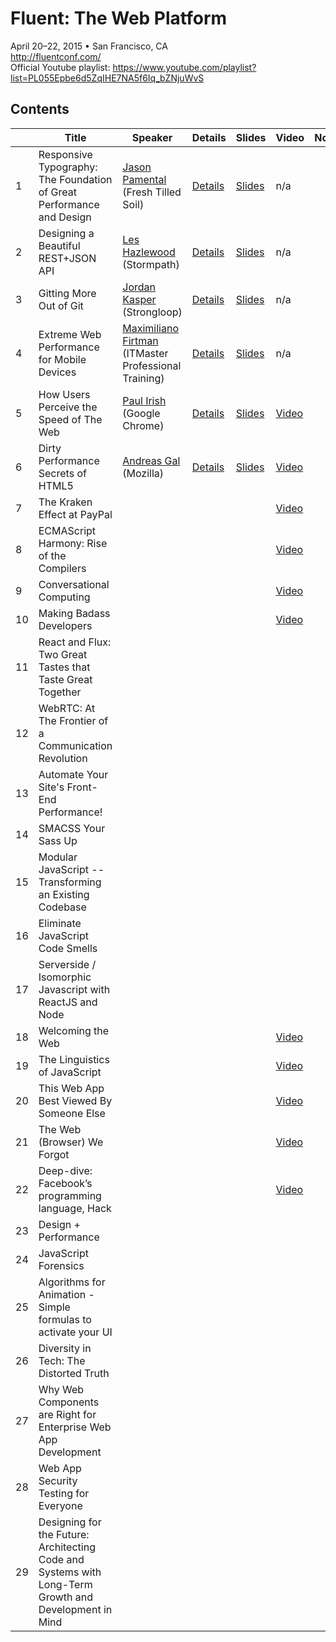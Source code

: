 # Fluent: The Web Platform
April 20–22, 2015 • San Francisco, CA  
http://fluentconf.com/  
Official Youtube playlist: https://www.youtube.com/playlist?list=PL055Epbe6d5ZqIHE7NA5f6Iq_bZNjuWvS

## Contents
|    | Title                                                                                                 | Speaker                                                                       | Details                                                                            | Slides                                                                                                                             | Video                                                                                                 | Notes | Rating |
|----|-------------------------------------------------------------------------------------------------------|-------------------------------------------------------------------------------|------------------------------------------------------------------------------------|------------------------------------------------------------------------------------------------------------------------------------|-------------------------------------------------------------------------------------------------------|-------|--------|
| 1  | Responsive Typography: The Foundation of Great Performance and Design                                 | [Jason Pamental](http://www.freshtilledsoil.com/) (Fresh Tilled Soil)         | [Details](http://fluentconf.com/javascript-html-2015/public/schedule/detail/39224) | [Slides](http://www.slideshare.net/jpamental)                                                                                      | n/a                                                                                                   |       | 👍     |
| 2  | Designing a Beautiful REST+JSON API                                                                   | [Les Hazlewood](https://stormpath.com/) (Stormpath)                           | [Details](http://fluentconf.com/javascript-html-2015/public/schedule/detail/39033) | [Slides](http://cdn.oreillystatic.com/en/assets/1/event/125/Designing%20a%20Beautiful%20REST+JSON%20API%20Presentation.pdf)        | n/a                                                                                                   |       |        |
| 3  | Gitting More Out of Git                                                                               | [Jordan Kasper](http://jordankasper.com/) (Strongloop)                        | [Details](http://fluentconf.com/javascript-html-2015/public/schedule/detail/39088) | [Slides](http://cdn.oreillystatic.com/en/assets/1/event/125/Gitting%20More%20Out%20of%20Git%20Presentation.pdf)                    | n/a                                                                                                   |       | 👍     |
| 4  | Extreme Web Performance for Mobile Devices                                                            | [Maximiliano Firtman](http://www.firt.mobi/) (ITMaster Professional Training) | [Details](http://fluentconf.com/javascript-html-2015/public/schedule/detail/39394) | [Slides](http://firtman.github.io/fluent/)                                                                                         | n/a                                                                                                   |       |        |
| 5  | How Users Perceive the Speed of The Web                                                               | [Paul Irish](http://www.paulirish.com/) (Google Chrome)                       | [Details](http://fluentconf.com/javascript-html-2015/public/schedule/detail/40733) | [Slides](https://docs.google.com/presentation/d/1AwT2vVHzzlsIxEUS-z769awGa-hiHTwR0iWrkeX49Fk/edit?pli=1#slide=id.gae87e5f79_0_119) | [Video](https://www.youtube.com/watch?v=2ksXo2_Lfl0&list=PL055Epbe6d5ZqIHE7NA5f6Iq_bZNjuWvS&index=1)  |       | 👍     |
| 6  | Dirty Performance Secrets of HTML5                                                                    | [Andreas Gal](https://twitter.com/andreasgal) (Mozilla)                       | [Details](http://fluentconf.com/javascript-html-2015/public/schedule/detail/40411) | [Slides](http://cdn.oreillystatic.com/en/assets/1/event/125/Dirty%20Performance%20Secrets%20of%20HTML5%20Presentation.bin)         | [Video](https://www.youtube.com/watch?v=t8x40JXUeWA&list=PL055Epbe6d5ZqIHE7NA5f6Iq_bZNjuWvS&index=5)  |       |        |
| 7  | The Kraken Effect at PayPal                                                                           |                                                                               |                                                                                    |                                                                                                                                    | [Video](https://www.youtube.com/watch?v=k2wkNMr9idE&list=PL055Epbe6d5ZqIHE7NA5f6Iq_bZNjuWvS&index=3)  |       |        |
| 8  | ECMAScript Harmony: Rise of the Compilers                                                             |                                                                               |                                                                                    |                                                                                                                                    | [Video](https://www.youtube.com/watch?v=PlmsweSNhTw&list=PL055Epbe6d5ZqIHE7NA5f6Iq_bZNjuWvS&index=4)  |       |        |
| 9  | Conversational Computing                                                                              |                                                                               |                                                                                    |                                                                                                                                    | [Video](https://www.youtube.com/watch?v=-fo_bvxxXww&list=PL055Epbe6d5ZqIHE7NA5f6Iq_bZNjuWvS&index=8)  |       |        |
| 10 | Making Badass Developers                                                                              |                                                                               |                                                                                    |                                                                                                                                    | [Video](https://www.youtube.com/watch?v=FKTxC9pl-WM&list=PL055Epbe6d5ZqIHE7NA5f6Iq_bZNjuWvS&index=2)  |       | 👍     |
| 11 | React and Flux: Two Great Tastes that Taste Great Together                                            |                                                                               |                                                                                    |                                                                                                                                    |                                                                                                       |       |        |
| 12 | WebRTC: At The Frontier of a Communication Revolution                                                 |                                                                               |                                                                                    |                                                                                                                                    |                                                                                                       |       |        |
| 13 | Automate Your Site's Front-End Performance!                                                           |                                                                               |                                                                                    |                                                                                                                                    |                                                                                                       |       |        |
| 14 | SMACSS Your Sass Up                                                                                   |                                                                               |                                                                                    |                                                                                                                                    |                                                                                                       |       | 👍     |
| 15 | Modular JavaScript -- Transforming an Existing Codebase                                               |                                                                               |                                                                                    |                                                                                                                                    |                                                                                                       |       |        |
| 16 | Eliminate JavaScript Code Smells                                                                      |                                                                               |                                                                                    |                                                                                                                                    |                                                                                                       |       |        |
| 17 | Serverside / Isomorphic Javascript with ReactJS and Node                                              |                                                                               |                                                                                    |                                                                                                                                    |                                                                                                       |       |        |
| 18 | Welcoming the Web                                                                                     |                                                                               |                                                                                    |                                                                                                                                    | [Video](https://www.youtube.com/watch?v=_3xhFpPHESw&list=PL055Epbe6d5ZqIHE7NA5f6Iq_bZNjuWvS&index=6)  |       | 👍     |
| 19 | The Linguistics of JavaScript                                                                         |                                                                               |                                                                                    |                                                                                                                                    | [Video](https://www.youtube.com/watch?v=4sNUzqrhQqY&list=PL055Epbe6d5ZqIHE7NA5f6Iq_bZNjuWvS&index=7)  |       |        |
| 20 | This Web App Best Viewed By Someone Else                                                              |                                                                               |                                                                                    |                                                                                                                                    | [Video](https://www.youtube.com/watch?v=r38al1w-h4k&list=PL055Epbe6d5ZqIHE7NA5f6Iq_bZNjuWvS&index=10) |       |        |
| 21 | The Web (Browser) We Forgot                                                                           |                                                                               |                                                                                    |                                                                                                                                    | [Video](https://www.youtube.com/watch?v=TZswpvM8pD0&list=PL055Epbe6d5ZqIHE7NA5f6Iq_bZNjuWvS&index=9)  |       |        |
| 22 | Deep-dive: Facebook’s programming language, Hack                                                      |                                                                               |                                                                                    |                                                                                                                                    | [Video](https://www.youtube.com/watch?v=eDz8IbGsVrc&list=PL055Epbe6d5ZqIHE7NA5f6Iq_bZNjuWvS&index=11) |       |        |
| 23 | Design + Performance                                                                                  |                                                                               |                                                                                    |                                                                                                                                    |                                                                                                       |       |        |
| 24 | JavaScript Forensics                                                                                  |                                                                               |                                                                                    |                                                                                                                                    |                                                                                                       |       |        |
| 25 | Algorithms for Animation - Simple formulas to activate your UI                                        |                                                                               |                                                                                    |                                                                                                                                    |                                                                                                       |       |        |
| 26 | Diversity in Tech: The Distorted Truth                                                                |                                                                               |                                                                                    |                                                                                                                                    |                                                                                                       |       | 👍     |
| 27 | Why Web Components are Right for Enterprise Web App Development                                       |                                                                               |                                                                                    |                                                                                                                                    |                                                                                                       |       |        |
| 28 | Web App Security Testing for Everyone                                                                 |                                                                               |                                                                                    |                                                                                                                                    |                                                                                                       |       |        |
| 29 | Designing for the Future: Architecting Code and Systems with Long-Term Growth and Development in Mind |                                                                               |                                                                                    |                                                                                                                                    |                                                                                                       |       | 👍     |

